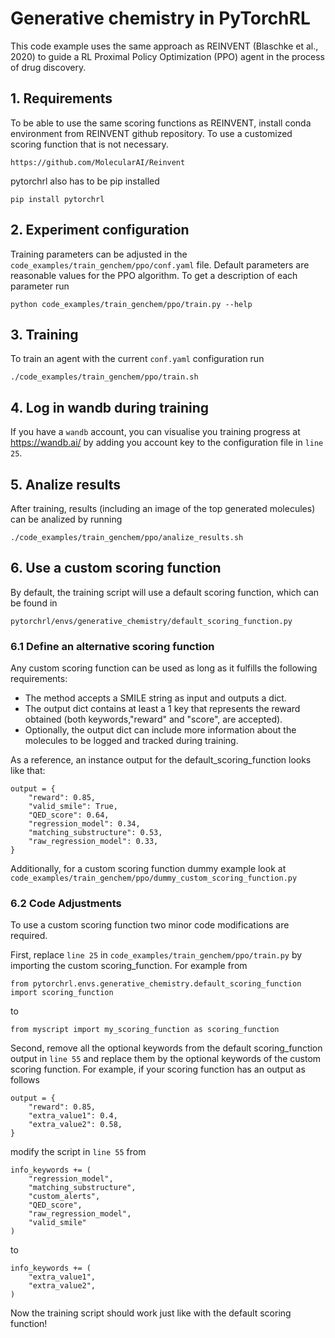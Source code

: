 # Generative chemistry in PyTorchRL

This code example uses the same approach as REINVENT (Blaschke et al., 2020) to guide a RL Proximal Policy Optimization (PPO) agent in the process of drug discovery.

## 1. Requirements

To be able to use the same scoring functions as REINVENT, install conda environment from REINVENT github repository. To use a customized scoring function that is not necessary.

    https://github.com/MolecularAI/Reinvent

pytorchrl also has to be pip installed

    pip install pytorchrl

## 2. Experiment configuration

Training parameters can be adjusted in the `code_examples/train_genchem/ppo/conf.yaml` file. Default parameters are reasonable values for the PPO algorithm. To get a description of each parameter run

    python code_examples/train_genchem/ppo/train.py --help

## 3. Training

To train an agent with the current `conf.yaml` configuration run

    ./code_examples/train_genchem/ppo/train.sh

## 4. Log in wandb during training

If you have a `wandb` account, you can visualise you training progress at https://wandb.ai/ by adding you account key to the configuration file in `line 25`.

## 5. Analize results

After training, results (including an image of the top generated molecules) can be analized by running

    ./code_examples/train_genchem/ppo/analize_results.sh

## 6. Use a custom scoring function

By default, the training script will use a default scoring function, which can be found in 

    pytorchrl/envs/generative_chemistry/default_scoring_function.py

### 6.1 Define an alternative scoring function

Any custom scoring function can be used as long as it fulfills the following requirements:
    
- The method accepts a SMILE string as input and outputs a dict.
- The output dict contains at least a 1 key that represents the reward obtained (both keywords,"reward" and "score", are accepted).
- Optionally, the output dict can include more information about the molecules to be logged and tracked during training.

As a reference, an instance output for the default_scoring_function looks like that:

    output = {
        "reward": 0.85,
        "valid_smile": True,
        "QED_score": 0.64,
        "regression_model": 0.34,
        "matching_substructure": 0.53,
        "raw_regression_model": 0.33,
    }

Additionally, for a custom scoring function dummy example look at `code_examples/train_genchem/ppo/dummy_custom_scoring_function.py`

### 6.2 Code Adjustments

To use a custom scoring function two minor code modifications are required.

First, replace `line 25` in `code_examples/train_genchem/ppo/train.py` by importing the custom scoring_function. For example from 

    from pytorchrl.envs.generative_chemistry.default_scoring_function import scoring_function

to

    from myscript import my_scoring_function as scoring_function

Second, remove all the optional keywords from the default scoring_function output in `line 55` and replace them by the optional keywords of the custom scoring function. For example, if your scoring function has an output as follows

    output = {
        "reward": 0.85,
        "extra_value1": 0.4,
        "extra_value2": 0.58,
    }

modify the script in `line 55` from

    info_keywords += (
        "regression_model",
        "matching_substructure",
        "custom_alerts",
        "QED_score",
        "raw_regression_model",
        "valid_smile"
    )

to

    info_keywords += (
        "extra_value1",
        "extra_value2",
    )

Now the training script should work just like with the default scoring function!